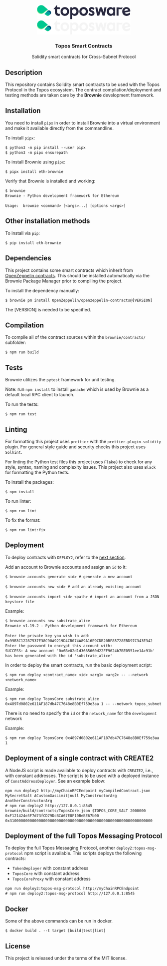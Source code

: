 <div id="top"></div>
<!-- PROJECT LOGO -->
<br />
<div align="center">

  <img src="./.github/assets/logo.png#gh-light-mode-only" alt="Logo" width="300">
  <img src="./.github/assets/logo_dark.png#gh-dark-mode-only" alt="Logo" width="300">

  <h3 align="center">Topos Smart Contracts</h3>

  <p align="center">
    Solidity smart contracts for Cross-Subnet Protocol
  </p>
</div>

## Description

This repository contains Solidity smart contracts to be used with the Topos Protocol in the Topos ecosystem. The contract compilation/deployment and testing methods are taken care by the **Brownie** development framework.

## Installation

You need to install `pipx` in order to install Brownie into a virtual environment and make it available directly from the commandline.

To install `pipx`:

```
$ python3 -m pip install --user pipx
$ python3 -m pipx ensurepath
```

To install Brownie using `pipx`:

```
$ pipx install eth-brownie
```

Verify that Brownie is installed and working:

```
$ brownie
Brownie - Python development framework for Ethereum

Usage:  brownie <command> [<args>...] [options <args>]
```

## Other installation methods

To install via `pip`:

```
$ pip install eth-brownie
```

## Dependencies

This project contains some smart contracts which inherit from [OpenZeppelin contracts](https://github.com/OpenZeppelin/openzeppelin-contracts). This should be installed automatically via the Brownie Package Manager prior to compiling the project.

To install the dependency manually:

```
$ brownie pm install OpenZeppelin/openzeppelin-contracts@[VERSION]
```

The [VERSION] is needed to be specified.

## Compilation

To compile all of the contract sources within the `brownie/contracts/` subfolder:

```
$ npm run build
```

## Tests

Brownie utilizes the `pytest` framework for unit testing.

Note: run `npm install` to install `ganache` which is used by Brownie as a default local RPC client to launch.

To run the tests:

```
$ npm run test
```

## Linting

For formatting this project uses `prettier` with the `prettier-plugin-solidity` plugin. For general style guide and security checks this project uses `Solhint`.

For linting the Python test files this project uses `Flake8` to check for any style, syntax, naming and complexity issues. This project also uses `Black` for formatting the Python tests.

To install the packages:

```
$ npm install
```

To run linter:

```
$ npm run lint
```

To fix the format:

```
$ npm run lint:fix
```

## Deployment

To deploy contracts with `DEPLOY2`, refer to the [next section](#deployment-with-deploy2).

Add an account to Brownie accounts and assign an `id` to it:

```
$ brownie accounts generate <id> # generate a new account

$ brownie accounts new <id> # add an already existing account

$ brownie accounts import <id> <path> # import an account from a JSON keystore file
```

Example:

```
$ brownie accounts new substrate_alice
Brownie v1.19.2 - Python development framework for Ethereum

Enter the private key you wish to add: 0x99B3C12287537E38C90A9219D4CB074A89A16E9CDB20BF85728EBD97C343E342
Enter the password to encrypt this account with:
SUCCESS: A new account '0x6Be02d1d3665660d22FF9624b7BE0551ee1Ac91b' has been generated with the id 'substrate_alice'
```

In order to deploy the smart contracts, run the basic deployment script:

```
$ npm run deploy <contract_name> <id> <arg1> <arg2> -- --network <network_name>
```

Example:

```
$ npm run deploy ToposCore substrate_alice 0x4897d0802e611AF187db47C7648e8B0Ef759e3aa 1 -- --network topos_subnet
```

There is no need to specify the `id` or the `network_name` for the `development` network

Example:

```
$ npm run deploy ToposCore 0x4897d0802e611AF187db47C7648e8B0Ef759e3aa 1
```

## Deployment of a single contract with CREATE2

A NodeJS script is made available to deploy contracts with `CREATE2`, i.e., with constant addresses. The script is to be used with a deployed instance of `ConstAddressDeployer`. See an example below:

```
npm run deploy2 http://myChainRPCEndpoint myCompiledContract.json MySecretSalt ACustomGasLimit|null MyConstructorArg AnotherConstructorArg
# npm run deploy2 http://127.0.0.1:8545 brownie/build/contracts/ToposCore.json $TOPOS_CORE_SALT 2000000 0xF121424e3F7d73fCD79DcBCA67E8F10BeBE67b00 0x3100000000000000000000000000000000000000000000000000000000000000
```

## Deployment of the full Topos Messaging Protocol

To deploy the full Topos Messaging Protocol, another `deploy2:topos-msg-protocol` npm script is available. This scripts deploys the following contracts:

- `TokenDeployer` with constant address
- `ToposCore` with constant address
- `ToposCoreProxy` with constant address

```
npm run deploy2:topos-msg-protocol http://myChainRPCEndpoint
# npm run deploy2:topos-msg-protocol http://127.0.0.1:8545
```

## Docker

Some of the above commands can be run in docker.

```
$ docker build . --t target [build|test|lint]
```

## License

This project is released under the terms of the MIT license.
